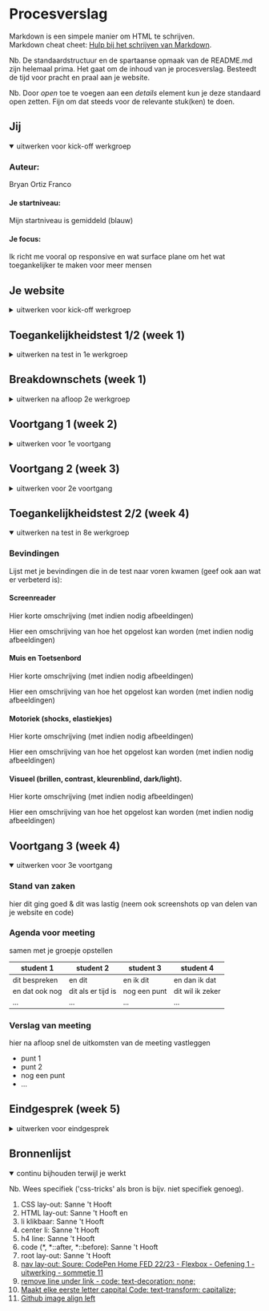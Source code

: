 # Procesverslag
Markdown is een simpele manier om HTML te schrijven.  
Markdown cheat cheet: [Hulp bij het schrijven van Markdown](https://github.com/adam-p/markdown-here/wiki/Markdown-Cheatsheet).

Nb. De standaardstructuur en de spartaanse opmaak van de README.md zijn helemaal prima. Het gaat om de inhoud van je procesverslag. Besteedt de tijd voor pracht en praal aan je website.

Nb. Door *open* toe te voegen aan een *details* element kun je deze standaard open zetten. Fijn om dat steeds voor de relevante stuk(ken) te doen.





## Jij

<details open>
  <summary>uitwerken voor kick-off werkgroep</summary>

  ### Auteur:
  Bryan Ortiz Franco

  #### Je startniveau:
  Mijn startniveau is gemiddeld (blauw)

  #### Je focus:
  Ik richt me vooral op responsive en wat surface plane om het wat toegankelijker te maken voor meer mensen
 
</details>





## Je website

<details>
  <summary>uitwerken voor kick-off werkgroep</summary>

  ### Je opdracht:
  Dit is de website die ik ga namaken (PC part picker)[https://pcpartpicker.com]

  #### Screenshot(s) van de eerste pagina (small screen): 
  Dit is de Home-pagina van PC-partpicker
  <p align="left"><img src="readme-images/home_page.png" width="275px" alt="Home page"></p>

  #### Screenshot(s) van de tweede pagina (small screen):
  Op deze pagina kun je complete PC buils vinden.
  <p align="left"><img src="readme-images/pc_building.png" width="275px" alt="PC building page"></p>

</details>





## Toegankelijkheidstest 1/2 (week 1)

<details>
  <summary>uitwerken na test in 1e werkgroep</summary>

  ### Bevindingen
  Lijst met je bevindingen die in de test naar voren kwamen:
  - Tekst is gemakkelijk te lezen in alle kleurenblindheid.
  - Advertentie staan goed apart.
  - Darkmode button verdwijnt en wordt verplaatst naar profiel. Dit zou beter verplaatst worden naar instellingen.

  #### Screenreader
  - Er staan veel onzichtbare html text dat niet te zien is maar wel word opgelezen.

  #### Muis en Toetsenbord
  - Er staan veel onzichtbare html text dat niet te zien is maar wel word opgelezen.
  - Headings hebben niet de juiste namen.

  #### Motoriek (shocks, elastiekjes)
  - De knoppen zitten te dicht op elkaar, waardoor het bijna onmogelijk is om de gewenste knop in te drukken.

  #### Visueel (brillen, contrast, kleurenblind, dark/light). 
  - Blurred vision: text was niet goed te lezen.
  - Achromatopsia: de gekleurde hover knoppen zijn niet te zien.
  - Dark mode en light zouden een paar veranderingen kunnen krijgen om ze beter te onderscheiden.
</details>





## Breakdownschets (week 1)

<details>
  <summary>uitwerken na afloop 2e werkgroep</summary>

  ### De hele pagina:
  <p align="left"><img src="readme-images/breakdown_hele_pagina.png" width="275px" alt="breakdown van de hele pagina"></p>

  ### De drop-down menu:
  <p align="left"><img src="readme-images/dropdown_menu.png" width="275px" alt="breakdown van de dropdown menu"></p>

  ### De Build guides carrousel:
  <p align="left"><img src="readme-images/breakdown_carrousel.png" width="275px" alt="breakdown van een carrousel gedeelte"></p>
</details>





## Voortgang 1 (week 2)

<details>
  <summary>uitwerken voor 1e voortgang</summary>

  ### Stand van zaken
  hier dit ging goed & dit was lastig (neem ook screenshots op van delen van je website en code)

  Dit is mijn eerste opmaak van mijn website.
  <p align="left"><img src="readme-images/voortgang1_week2/eerste_webpagina_opmaak.png" width="275px" alt="eerste opmaak van mijn website."></p>

  Deze week had ik het een beetje druk dus heb ik alleen gemaakt waar ik kon. 
  Ik ben ook html en css een beetje vergeten omdat ik het het laatste half jaar niet veel gedaan heb.

  Dit is mijn voortgang van mijn code tot nu toe.

  HTML
  <p align="left"><img src="readme-images/voortgang1_week2/html_p1_week2.png" width="275px" alt="HTML van website"></p>
  <p align="right"><img src="readme-images/voortgang1_week2/html_p2_week2.png" width="275px" alt="HTML van website"></p>

  CSS
  <p align="left"><img src="readme-images/voortgang1_week2/css_p1_week2.png"  width="275px" alt="CSS van website"></p>
  <p align="right"><img src="readme-images/voortgang1_week2/css_p2_week2.png" width="275px" alt="CSS van website"></p>

  ### Agenda voor meeting
  samen met je groepje opstellen

  | Bryan                                                                         | Daan               | Jordi              | Lars                                             | Zennay           |
  | Of mijn HTML en CSS code wel goed opgemaakt is                                | ---                | ---                | Hoe kan ik het beste mijn css structureren?      | ---              |
  | <img src="readme-images/voortgang1_week2/html_opmaak_code.PNG" width="75px">  | en dit dat         | en dit dat         | background-image werkt niet, waar ligt dat aan?  | en dan ik dat    |
  | Hoe ik een dropdown menu maak                                                 | dit als er tijd is | dit als er tijd is | Is het gebruikelijk om af te wisselen in display | dit wil ik zeker |
  | De icontjes vinden voor de website                                            | ...                | ...                | grid en flex?                                    | ...              |

  | student 4                           | student 4          | student 4    | student 4        | student 4        |
  | ---                                 | ---                | ---          | ---              | ---              |
  | dit bespreken                       | en dit             | en ik dit    | en dan ik dat    | en dan ik dat    |
  | en dat ook nog                      | dit als er tijd is | nog een punt | dit wil ik zeker | dit wil ik zeker |
  | ...                                 | ...                | ...          | ...              | ...              |

  ### Verslag van meeting
  hier na afloop snel de uitkomsten van de meeting vastleggen

  - Elke kleur een huisstijl naam geven en het verwijzen naar waar het gebruikt worden. Als : —huisstyle-kleur(); en dan zoals —bg-nav:
  - Elke a hef moet in een aparte li
  - Elke section een naam geven in ccs
  - Div mag gebruikt worden voor styling
  - Gebruik Emet om snel te coderen
  - Mijn Css een logische volgorde geven
  - Afbeeldingen de juiste naam geven
</details>





## Voortgang 2 (week 3)

<details>
  <summary>uitwerken voor 2e voortgang</summary>

  ### Stand van zaken
  - Deze week heb ik weinig tijd gehad om aan mijn website te werken
  - Hoe style je met div?

  ### Agenda voor meeting
  samen met je groepje opstellen

  | Bryan   | Jordi          | Daan               | Zennay       | Lars             |
  | Hoe krijg ik de afbeeldingen goed op plaats? | ---            | ---                | ---          | ---              |
  | Hoe krijg ik de nav goed aan het werk?        | dit bespreken  | en dit             | en ik dit    | en dan ik dat    |
  | hoe kan ik de linker gap weghalen bij mijn carrousel        | en dat ook nog | dit als er tijd is | nog een punt | dit wil ik zeker |
  | Hoe style je met div? | ...            | ...                | ...          | ...              |


  ### Verslag van meeting
  hier na afloop snel de uitkomsten van de meeting vastleggen

  - punt 1
  - punt 2
  - nog een punt
- ...

</details>





## Toegankelijkheidstest 2/2 (week 4)

<details open>
  <summary>uitwerken na test in 8e werkgroep</summary>

  ### Bevindingen
  Lijst met je bevindingen die in de test naar voren kwamen (geef ook aan wat er verbeterd is):

  #### Screenreader
  Hier korte omschrijving (met indien nodig afbeeldingen)

  Hier een omschrijving van hoe het opgelost kan worden (met indien nodig afbeeldingen)


  #### Muis en Toetsenbord 
  Hier korte omschrijving (met indien nodig afbeeldingen)

  Hier een omschrijving van hoe het opgelost kan worden (met indien nodig afbeeldingen)


  #### Motoriek (shocks, elastiekjes)
  Hier korte omschrijving (met indien nodig afbeeldingen)

  Hier een omschrijving van hoe het opgelost kan worden (met indien nodig afbeeldingen)


  #### Visueel (brillen, contrast, kleurenblind, dark/light). 
  Hier korte omschrijving (met indien nodig afbeeldingen)

  Hier een omschrijving van hoe het opgelost kan worden (met indien nodig afbeeldingen)

</details>





## Voortgang 3 (week 4)

<details open>
  <summary>uitwerken voor 3e voortgang</summary>

  ### Stand van zaken
  hier dit ging goed & dit was lastig (neem ook screenshots op van delen van je website en code)


  ### Agenda voor meeting
  samen met je groepje opstellen

  | student 1      | student 2          | student 3    | student 4        |
  | ---            | ---                | ---          | ---              |
  | dit bespreken  | en dit             | en ik dit    | en dan ik dat    |
  | en dat ook nog | dit als er tijd is | nog een punt | dit wil ik zeker |
  | ...            | ...                | ...          | ...              |


  ### Verslag van meeting
  hier na afloop snel de uitkomsten van de meeting vastleggen

  - punt 1
  - punt 2
  - nog een punt
  - ...

</details>





## Eindgesprek (week 5)

<details>
  <summary>uitwerken voor eindgesprek</summary>

  ### Je uitkomst - karakteristiek screenshots:
  <img src="readme-images/dummy-plaatje.jpg" width="375px" alt="uitomst opdracht 1">


  ### Dit ging goed/Heb ik geleerd: 
  Korte omschrijving met plaatjes

  <img src="readme-images/dummy-plaatje.jpg" width="375px" alt="top">


  ### Dit was lastig/Is niet gelukt:
  Korte omschrijving met plaatjes

  <img src="readme-images/dummy-plaatje.jpg" width="375px" alt="bummer">
</details>





## Bronnenlijst

<details open>
  <summary>continu bijhouden terwijl je werkt</summary>

  Nb. Wees specifiek ('css-tricks' als bron is bijv. niet specifiek genoeg).

  1. CSS lay-out: Sanne 't Hooft
  2. HTML lay-out: Sanne 't Hooft en
  3. li klikbaar: Sanne 't Hooft
  4. center li: Sanne 't Hooft
  5. h4 line: Sanne 't Hooft
  6. code (*, *::after, *::before): Sanne 't Hooft
  7. root lay-out:  Sanne 't Hooft
  8. [nav lay-out: Soure: CodePen Home FED 22/23 - Flexbox - Oefening 1 - uitwerking - sommetje 11](https://codepen.io/shooft/pen/VwXXNea?editors=1100)
  9. [remove line under link - code: text-decoration: none;](https://stackoverflow.com/questions/2789703/remove-blue-underline-from-link)
  10. [Maakt elke eerste letter cappital Code: text-transform: capitalize;](https://love2dev.com/blog/css-text-transform/#:~:text=The%20CSS%20text%2Dtransform%20Property,-The%20CSS%20text&text=uppercase%3A%20makes%20all%20of%20the,exactly%20as%20it%20was%20entered)
  11. [Github image align left](https://stackoverflow.com/questions/12090472/how-do-i-center-an-image-in-the-readme-md-file-on-github)

</details>
